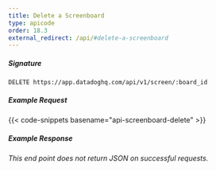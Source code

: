 ```yaml
---
title: Delete a Screenboard
type: apicode
order: 18.3
external_redirect: /api/#delete-a-screenboard
---
```


##### Signature
`DELETE https://app.datadoghq.com/api/v1/screen/:board_id`
##### Example Request
{{< code-snippets basename="api-screenboard-delete" >}}
##### Example Response
*This end point does not return JSON on successful requests.*